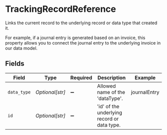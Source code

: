 # TrackingRecordReference

Links the current record to the underlying record or data type that created it. 

For example, if a journal entry is generated based on an invoice, this property allows you to connect the journal entry to the underlying invoice in our data model. 


## Fields

| Field                                       | Type                                        | Required                                    | Description                                 | Example                                     |
| ------------------------------------------- | ------------------------------------------- | ------------------------------------------- | ------------------------------------------- | ------------------------------------------- |
| `data_type`                                 | *Optional[str]*                             | :heavy_minus_sign:                          | Allowed name of the 'dataType'.             | journalEntry                                |
| `id`                                        | *Optional[str]*                             | :heavy_minus_sign:                          | 'id' of the underlying record or data type. |                                             |